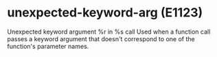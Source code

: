 # unexpected-keyword-arg (E1123)

Unexpected keyword argument %r in %s call Used when a function call
passes a keyword argument that doesn't correspond to one of the
function's parameter names.
